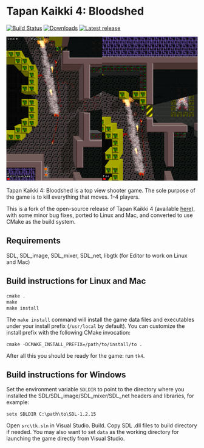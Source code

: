 Tapan Kaikki 4: Bloodshed
=========================

[![Build Status](https://api.travis-ci.org/suomipelit/tapankaikki4.svg?branch=master)](https://travis-ci.org/suomipelit/tapankaikki4)
[![Downloads](https://img.shields.io/github/downloads/suomipelit/tapankaikki4/total.svg)](https://github.com/suomipelit/tapankaikki4/releases)
[![Latest release](http://img.shields.io/github/release/suomipelit/tapankaikki4.svg)](https://github.com/suomipelit/tapankaikki4/releases/latest)

![Tapan Kaikki 4: Bloodshed GIF](https://github.com/suomipelit/suomipelit.github.io/blob/master/pngs/tk4.png)

Tapan Kaikki 4: Bloodshed is a top view shooter game. The sole purpose of the game is to
kill everything that moves. 1-4 players.

This is a fork of the open-source release of Tapan Kaikki 4 (available [here](
https://sourceforge.net/projects/tapankaikki/)), with some minor bug fixes,
ported to Linux and Mac, and converted to use CMake as the build system.


Requirements
------------

SDL, SDL_image, SDL_mixer, SDL_net, libgtk (for Editor to work on Linux and Mac)


Build instructions for Linux and Mac
------------------------------------

    cmake .
    make
    make install

The `make install` command will install the game data files and executables
under your install prefix (`/usr/local` by default). You can customize the
install prefix with the following CMake invocation:

    cmake -DCMAKE_INSTALL_PREFIX=/path/to/install/to .

After all this you should be ready for the game: run `tk4`.


Build instructions for Windows
------------------------------

Set the environment variable `SDLDIR` to point to the directory where you
installed the SDL/SDL_image/SDL_mixer/SDL_net headers and libraries, for
example:

    setx SDLDIR C:\path\to\SDL-1.2.15

Open `src\tk.sln` in Visual Studio. Build. Copy SDL .dll files to build
directory if needed. You may also want to set `data` as the working
directory for launching the game directly from Visual Studio.
